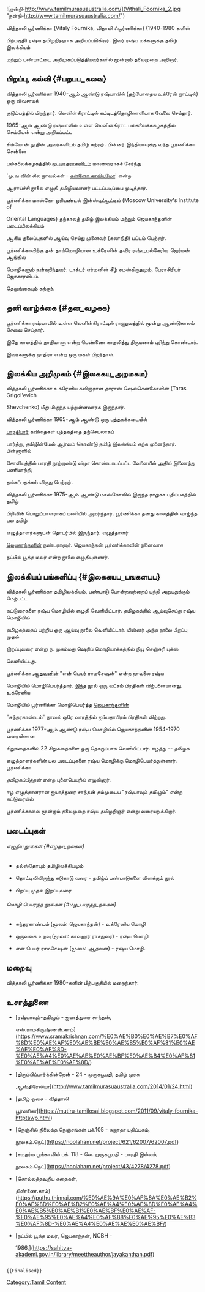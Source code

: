 ![நன்றி-http://www.tamilmurasuaustralia.com/](Vithali_Foornika_2.jpg "நன்றி-http://www.tamilmurasuaustralia.com/")
வித்தாலி பூர்ணிக்கா (Vitaly Fournika, விதாலி ஃபூர்ணிக்கா) (1940-1980 களின்
பிற்பகுதி) ரஷ்ய தமிழறிஞராக அறியப்படுகிறார். இவர் ரஷ்ய மக்களுக்கு தமிழ் இலக்கியம்
மற்றும் பண்பாட்டை அறிமுகப்படுத்தியவர்களில் மூன்றாம் தலைமுறை அறிஞர்.

## பிறப்பு, கல்வி {#பறபப_கலவ}

வித்தாலி பூர்ணிக்கா 1940-ஆம் ஆண்டு ரஷ்யாவில் (தற்போதைய உக்ரேன் நாட்டில்) ஒரு விவசாயக்
குடும்பத்தில் பிறந்தார். லெனின்கிராட்டில் கட்டிடத்தொழிலாளியாக வேலை செய்தார்.

1965-ஆம் ஆண்டு ரஷ்யாவில் உள்ள லெனின்கிராட் பல்கலைக்ககழகத்தில் செம்பியன் என்று அறியப்பட்ட
சிம்யோன் நூதின் அவர்களிடம் தமிழ் கற்றார். பின்னர் இந்தியாவுக்கு வந்த பூர்ணிக்கா சென்னை
பல்கலைக்கழகத்தில் [மு.வரதராசனிடம்](மு._வரதராசன் "wikilink") மாணவராகச் சேர்ந்து
\'மு.வ வின் சில நாவல்கள் - [கள்ளோ காவியமோ](கள்ளோ_காவியமோ "wikilink")\' என்ற
ஆராய்ச்சி நூலை எழுதி தமிழியலாளர் பட்டப்படிப்பை முடித்தார்.

பூர்ணிக்கா மாஸ்கோ ஓரியண்டல் இன்ஸ்டிட்யூட்டில் (Moscow University\'s Institute of
Oriental Languages) தற்காலத் தமிழ் இலக்கியம் மற்றும் ஜெயகாந்தனின் படைப்பிலக்கியம்
ஆகிய தலைப்புகளில் ஆய்வு செய்து முனைவர் (கலாநிதி) பட்டம் பெற்றார்.

பூர்ணிக்காவிற்கு தன் தாய்மொழியான உக்ரேனின் தவிர ரஷ்ய,பல்கேரிய, ஜெர்மன் ஆங்கில
மொழிகளும் நன்கறிந்தவர். டாக்டர் எர்மனின் கீழ் சமஸ்கிருதமும், பேராசிரியர் ஜோகாரவிடம்
தெலுங்கையும் கற்றார்.

## தனி வாழ்க்கை {#தன_வழகக}

பூர்ணிக்கா ரஷ்யாவில் உள்ள லெனின்கிராட்டில் ராணுவத்தில் மூன்று ஆண்டுகாலம் சேவை செய்தார்.
இதே காலத்தில் தாதியானா என்ற பெண்ணை காதலித்து திருமணம் புரிந்து கொண்டார்.
இவர்களுக்கு நாதிரா என்ற ஒரு மகள் பிறந்தாள்.

## இலக்கிய அறிமுகம் {#இலககய_அறமகம}

வித்தாலி பூர்ணிக்கா உக்ரேனிய கவிஞரான தாராஸ் ஷெவ்சென்கோவின் (Taras Grigol\'evich
Shevchenko) மீது மிகுந்த பற்றுள்ளவாரக இருந்தார்.

வித்தாலி பூர்ணிக்கா 1965-ஆம் ஆண்டு ஒரு புத்தகக்கடையில்
[பாரதியார்](சி.சுப்ரமணிய_பாரதியார் "wikilink") கவிதைகள் புத்தகத்தை தற்செயலாகப்
பார்த்து, தமிழின்மேல் ஆர்வம் கொண்டு தமிழ் இலக்கியம் கற்க முனைந்தார். பின்னாளில்
சோவியத்தில் பாரதி நூற்றாண்டு விழா கொண்டாடப்பட்ட வேளையில் அதில் இணைந்து பணியாற்றி,
தங்கப்பதக்கம் விருது பெற்றார்.

வித்தாலி பூர்ணிக்கா 1975-ஆம் ஆண்டு மாஸ்கோவில் இருந்த ராதுகா பதிப்பகத்தில் தமிழ்
பிரிவின் பொறுப்பாளராகப் பணியில் அமர்ந்தார். பூர்ணிக்கா தனது காலத்தில் வாழ்ந்த பல தமிழ்
எழுத்தாளர்களுடன் தொடர்பில் இருந்தார். எழுத்தாளர்
[ஜெயகாந்தனின்](ஜெயகாந்தன் "wikilink") நண்பரானார். ஜெயகாந்தன் பூர்ணிக்காவின் நினைவாக
நட்பில் பூத்த மலர் என்ற நூலை எழுதியுள்ளார்.

## இலக்கியப் பங்களிப்பு {#இலககயப_பஙகளபப}

வித்தாலி பூர்ணிக்கா தமிழிலக்கியம், பண்பாடு போன்றவற்றைப் பற்றி அறுபதுக்கும் மேற்பட்ட
கட்டுரைகளை ரஷ்ய மொழியில் எழுதி வெளியிட்டார். தமிழகத்தில் ஆய்வுசெய்து ரஷ்ய மொழியில்
தமிழகத்தைப் பற்றிய ஒரு ஆய்வு நூலை வெளியிட்டார். பின்னர் அந்த நூலை பிறப்பு முதல்
இறப்புவரை என்று ந. முகம்மது ஷெரிப் மொழியாக்கத்தில் நியூ செஞ்சுரி புக்ஸ்
வெளியிட்டது.

பூர்ணிக்கா [ஆதவனின்](ஆதவன் "wikilink") \"என் பெயர் ராமசேஷன்\" என்ற நாவலை ரஷ்ய
மொழியில் மொழிபெயர்த்தார். இந்த நூல் ஒரு லட்சம் பிரதிகள் விற்பனையானது. உக்ரேனிய
மொழியில் பூர்ணிக்கா மொழிபெயர்த்த [ஜெயகாந்தனின்](ஜெயகாந்தன் "wikilink")
\"சுந்தரகாண்டம்\" நாவல் ஒரே வாரத்தில் ஐம்பதாயிரம் பிரதிகள் விற்றது.

பூர்ணிக்கா 1977-ஆம் ஆண்டு ரஷ்ய மொழியில் ஜெயகாந்தனின் 1954-1970 வரையிலான
சிறுகதைகளில் 22 சிறுகதைகளை ஒரு தொகுப்பாக வெளியிட்டார். ஈழத்து -- தமிழக
எழுத்தாளர்களின் பல படைப்புகளை ரஷ்ய மொழிக்கு மொழிபெயர்த்துள்ளார். பூர்ணிக்கா
*தமிழகப்பித்தன்* என்ற புனைபெயரில் எழுதினார்.

ஈழ எழுத்தாளரான ஐயாத்துரை சாந்தன் தம்முடைய \"ரஷ்யாவும் தமிழும்\" என்ற கட்டுரையில்
பூர்ணிக்காவை மூன்றாம் தலைமுறை ரஷ்ய தமிழறிஞர் என்று வரையறுக்கிறார்.

## படைப்புகள்

###### எழுதிய நூல்கள் {#எழதய_நலகள}

-   தல்ஸ்தோயும் தமிழிலக்கியமும்
-   தொட்டிலிலிருந்து சுடுகாடு வரை - தமிழ்ப் பண்பாடுகளை விளக்கும் நூல்
-   பிறப்பு முதல் இறப்புவரை

###### மொழி பெயர்த்த நூல்கள் {#மழ_பயரதத_நலகள}

-   சுந்தரகாண்டம் (மூலம்: ஜெயகாந்தன்) - உக்ரேனிய மொழி
-   ஒருவகை உறவு (மூலம்: காவலூர் ராசதுரை) - ரஷ்ய மொழி
-   என் பெயர் ராமசேஷன் (மூலம்: ஆதவன்) - ரஷ்ய மொழி.

## மறைவு

வித்தாலி பூர்ணிக்கா 1980-களின் பிற்பகுதியில் மறைந்தார்.

## உசாத்துணை

-   [ரஷ்யாவும்-தமிழும் - ஐயாத்துரை சாந்தன்,
    எஸ்.ராமகிருஷ்ணன்.காம்](https://www.sramakrishnan.com/%E0%AE%B0%E0%AE%B7%E0%AF%8D%E0%AE%AF%E0%AE%BE%E0%AE%B5%E0%AF%81%E0%AE%AE%E0%AF%8D-%E0%AE%A4%E0%AE%AE%E0%AE%BF%E0%AE%B4%E0%AF%81%E0%AE%AE%E0%AF%8D/)
-   [திரும்பிப்பார்க்கின்றேன் - 24 - முருகபூபதி, தமிழ் முரசு
    ஆஸ்திரேலியா](http://www.tamilmurasuaustralia.com/2014/01/24.html)
-   [தமிழ் ஓசை - வித்தாலி
    பூர்ணிகா](https://mutiru-tamilosai.blogspot.com/2011/09/vitaly-fournika-httptawp.html)
-   [நெஞ்சில் நிலைத்த நெஞ்சங்கள் பக்.105 - சுஜாதா பதிப்பகம்,
    நூலகம்.நெட்](https://noolaham.net/project/621/62007/62007.pdf)
-   [சமதர்ம பூங்காவில் பக். 118 - லெ. முருகபூபதி - பாரதி இல்லம்,
    நூலகம்.நெட்](https://noolaham.net/project/43/4278/4278.pdf)
-   [சொல்லத்தவறிய கதைகள்,
    திண்ணை.காம்](https://puthu.thinnai.com/%E0%AE%9A%E0%AF%8A%E0%AE%B2%E0%AF%8D%E0%AE%B2%E0%AE%A4%E0%AF%8D%E0%AE%A4%E0%AE%B5%E0%AE%B1%E0%AE%BF%E0%AE%AF-%E0%AE%95%E0%AE%A4%E0%AF%88%E0%AE%95%E0%AE%B3%E0%AF%8D-%E0%AE%A4%E0%AE%AE%E0%AE%BF/)
-   [நட்பில் பூத்த மலர், ஜெயகாந்தன், NCBH -
    1986,](https://sahitya-akademi.gov.in/library/meettheauthor/jayakanthan.pdf)

```{=mediawiki}
{{Finalised}}
```
[Category:Tamil Content](Category:Tamil_Content "wikilink")
